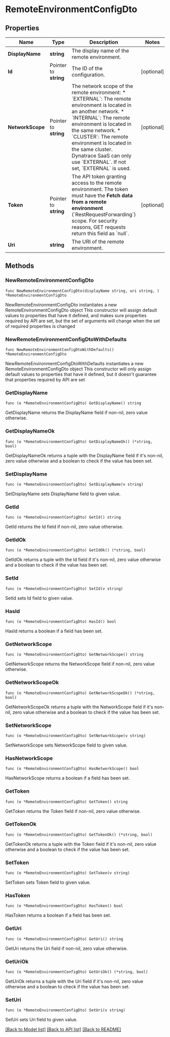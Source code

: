 # RemoteEnvironmentConfigDto

## Properties

Name | Type | Description | Notes
------------ | ------------- | ------------- | -------------
**DisplayName** | **string** | The display name of the remote environment. | 
**Id** | Pointer to **string** | The ID of the configuration. | [optional] 
**NetworkScope** | Pointer to **string** | The network scope of the remote environment: * &#x60;EXTERNAL&#x60;: The remote environment is located in an another network.  * &#x60;INTERNAL&#x60;: The remote environment is located in the same network.  * &#x60;CLUSTER&#x60;: The remote environment is located in the same cluster.   Dynatrace SaaS can only use &#x60;EXTERNAL&#x60;.  If not set, &#x60;EXTERNAL&#x60; is used. | [optional] 
**Token** | Pointer to **string** | The API token granting access to the remote environment.   The token must have the **Fetch data from a remote environment** (&#x60;RestRequestForwarding&#x60;) scope.   For security reasons, GET requests return this field as &#x60;null&#x60;. | [optional] 
**Uri** | **string** | The URI of the remote environment. | 

## Methods

### NewRemoteEnvironmentConfigDto

`func NewRemoteEnvironmentConfigDto(displayName string, uri string, ) *RemoteEnvironmentConfigDto`

NewRemoteEnvironmentConfigDto instantiates a new RemoteEnvironmentConfigDto object
This constructor will assign default values to properties that have it defined,
and makes sure properties required by API are set, but the set of arguments
will change when the set of required properties is changed

### NewRemoteEnvironmentConfigDtoWithDefaults

`func NewRemoteEnvironmentConfigDtoWithDefaults() *RemoteEnvironmentConfigDto`

NewRemoteEnvironmentConfigDtoWithDefaults instantiates a new RemoteEnvironmentConfigDto object
This constructor will only assign default values to properties that have it defined,
but it doesn't guarantee that properties required by API are set

### GetDisplayName

`func (o *RemoteEnvironmentConfigDto) GetDisplayName() string`

GetDisplayName returns the DisplayName field if non-nil, zero value otherwise.

### GetDisplayNameOk

`func (o *RemoteEnvironmentConfigDto) GetDisplayNameOk() (*string, bool)`

GetDisplayNameOk returns a tuple with the DisplayName field if it's non-nil, zero value otherwise
and a boolean to check if the value has been set.

### SetDisplayName

`func (o *RemoteEnvironmentConfigDto) SetDisplayName(v string)`

SetDisplayName sets DisplayName field to given value.


### GetId

`func (o *RemoteEnvironmentConfigDto) GetId() string`

GetId returns the Id field if non-nil, zero value otherwise.

### GetIdOk

`func (o *RemoteEnvironmentConfigDto) GetIdOk() (*string, bool)`

GetIdOk returns a tuple with the Id field if it's non-nil, zero value otherwise
and a boolean to check if the value has been set.

### SetId

`func (o *RemoteEnvironmentConfigDto) SetId(v string)`

SetId sets Id field to given value.

### HasId

`func (o *RemoteEnvironmentConfigDto) HasId() bool`

HasId returns a boolean if a field has been set.

### GetNetworkScope

`func (o *RemoteEnvironmentConfigDto) GetNetworkScope() string`

GetNetworkScope returns the NetworkScope field if non-nil, zero value otherwise.

### GetNetworkScopeOk

`func (o *RemoteEnvironmentConfigDto) GetNetworkScopeOk() (*string, bool)`

GetNetworkScopeOk returns a tuple with the NetworkScope field if it's non-nil, zero value otherwise
and a boolean to check if the value has been set.

### SetNetworkScope

`func (o *RemoteEnvironmentConfigDto) SetNetworkScope(v string)`

SetNetworkScope sets NetworkScope field to given value.

### HasNetworkScope

`func (o *RemoteEnvironmentConfigDto) HasNetworkScope() bool`

HasNetworkScope returns a boolean if a field has been set.

### GetToken

`func (o *RemoteEnvironmentConfigDto) GetToken() string`

GetToken returns the Token field if non-nil, zero value otherwise.

### GetTokenOk

`func (o *RemoteEnvironmentConfigDto) GetTokenOk() (*string, bool)`

GetTokenOk returns a tuple with the Token field if it's non-nil, zero value otherwise
and a boolean to check if the value has been set.

### SetToken

`func (o *RemoteEnvironmentConfigDto) SetToken(v string)`

SetToken sets Token field to given value.

### HasToken

`func (o *RemoteEnvironmentConfigDto) HasToken() bool`

HasToken returns a boolean if a field has been set.

### GetUri

`func (o *RemoteEnvironmentConfigDto) GetUri() string`

GetUri returns the Uri field if non-nil, zero value otherwise.

### GetUriOk

`func (o *RemoteEnvironmentConfigDto) GetUriOk() (*string, bool)`

GetUriOk returns a tuple with the Uri field if it's non-nil, zero value otherwise
and a boolean to check if the value has been set.

### SetUri

`func (o *RemoteEnvironmentConfigDto) SetUri(v string)`

SetUri sets Uri field to given value.



[[Back to Model list]](../README.md#documentation-for-models) [[Back to API list]](../README.md#documentation-for-api-endpoints) [[Back to README]](../README.md)


